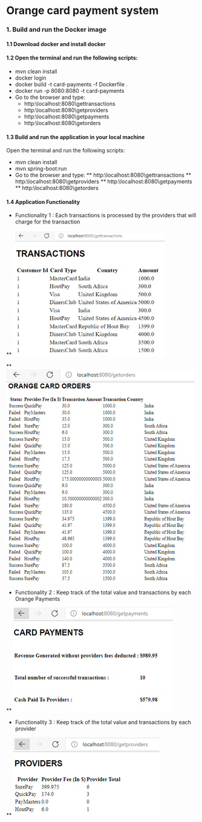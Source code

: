 # Orange card payment system

### 1. Build and run the Docker image

#### 1.1 Download docker and install docker

#### 1.2 Open the terminal and run the following scripts:
* mvn clean install
* docker login
* docker build -t card-payments -f Dockerfile .
* docker run -p 8080:8080 -t card-payments
* Go to the browser and type:
  * http:\\localhost:8080\gettransactions
  * http:\\localhost:8080\getproviders
  * http:\\localhost:8080\getpayments
  * http:\\localhost:8080\getorders

#### 1.3 Build and run the application in your local  machine

Open the terminal and run the following scripts:

* mvn clean install
* mvn spring-boot:run
* Go to the browser and type:
** http:\\localhost:8080\gettransactions
** http:\\localhost:8080\getproviders
** http:\\localhost:8080\getpayments
** http:\\localhost:8080\getorders


#### 1.4 Application Functionality   

* Functionality 1 : Each transactions is processed by the providers that  will charge for the transaction

** ![img.png](img.png)

** ![img_2.png](img_2.png)

* Functionality 2 : Keep track of the total value and transactions by each Orange Payments
     
** ![img_4.png](img_4.png)

* Functionality 3 : Keep track of the total value and transactions by each provider

** ![img_3.png](img_3.png)
  
    

